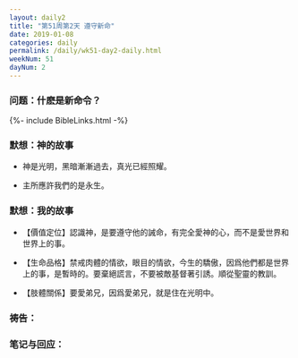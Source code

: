 ```yaml
---
layout: daily2
title: "第51周第2天 遵守新命"
date: 2019-01-08
categories: daily
permalink: /daily/wk51-day2-daily.html
weekNum: 51
dayNum: 2
---
```


### 问题：什麽是新命令？

{%- include BibleLinks.html -%}

### 默想：神的故事 
+ 神是光明，黑暗漸漸過去，真光已經照耀。

+ 主所應許我們的是永生。

### 默想：我的故事
+ 【價值定位】認識神，是要遵守他的誡命，有完全愛神的心，而不是愛世界和世界上的事。

+ 【生命品格】禁戒肉體的情欲，眼目的情欲，今生的驕傲，因爲他們都是世界上的事，是暫時的。要棄絕謊言，不要被敵基督著引誘。順從聖靈的教訓。

+ 【肢體關係】要愛弟兄，因爲愛弟兄，就是住在光明中。

### 祷告：

### 笔记与回应：

